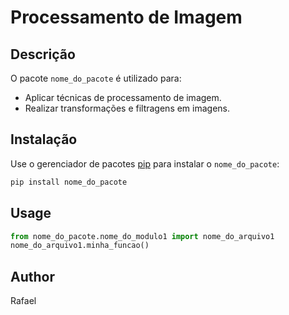 # Processamento de Imagem

## Descrição
O pacote `nome_do_pacote` é utilizado para:
  - Aplicar técnicas de processamento de imagem.
  - Realizar transformações e filtragens em imagens.

## Instalação

Use o gerenciador de pacotes [pip](https://pip.pypa.io/en/stable/) para instalar o `nome_do_pacote`:

```bash
pip install nome_do_pacote
```

## Usage

```python
from nome_do_pacote.nome_do_modulo1 import nome_do_arquivo1
nome_do_arquivo1.minha_funcao()
```

## Author
Rafael

